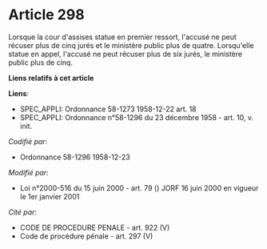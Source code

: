 # Article 298

Lorsque la cour d'assises statue en premier ressort, l'accusé ne peut récuser plus de cinq jurés et le ministère public plus
de quatre. Lorsqu'elle statue en appel, l'accusé ne peut récuser plus de six jurés, le ministère public plus de cinq.

**Liens relatifs à cet article**

**Liens**:

  - SPEC_APPLI: Ordonnance 58-1273 1958-12-22 art. 18
  - SPEC_APPLI: Ordonnance n°58-1296 du 23 décembre 1958 - art. 10, v. init.

_Codifié par_:

  - Ordonnance 58-1296 1958-12-23

_Modifié par_:

  - Loi n°2000-516 du 15 juin 2000 - art. 79 () JORF 16 juin 2000 en vigueur le 1er janvier 2001

_Cité par_:

  - CODE DE PROCEDURE PENALE - art. 922 (V)
  - Code de procédure pénale - art. 297 (V)
